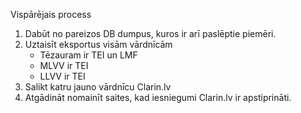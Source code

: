 Vispārējais process

1. Dabūt no pareizos DB dumpus, kuros ir arī paslēptie piemēri.
2. Uztaisīt eksportus visām vārdnīcām
	- Tēzauram ir TEI un LMF
	- MLVV ir TEI
	- LLVV ir TEI
3. Salikt katru jauno vārdnīcu Clarin.lv
4. Atgādināt nomainīt saites, kad iesniegumi Clarin.lv ir apstiprināti.